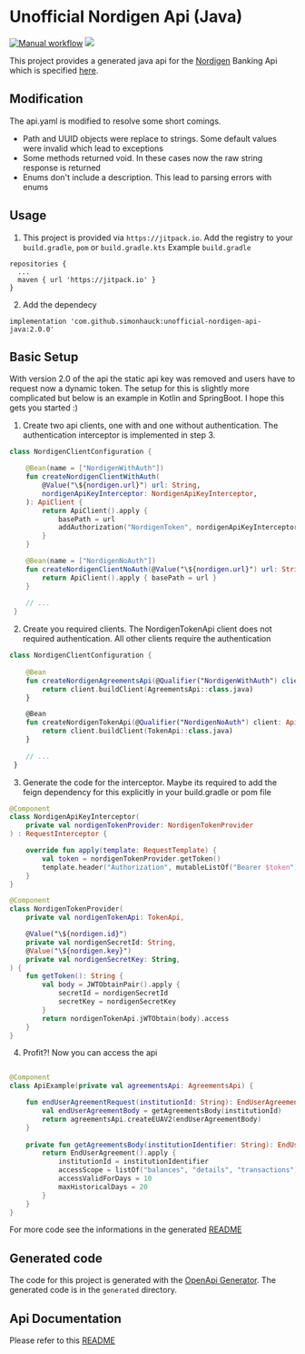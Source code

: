 # Unofficial Nordigen Api (Java)
[![Manual workflow](https://github.com/simonhauck/unofficial-nordigen-api-java/actions/workflows/manual.yml/badge.svg)](https://github.com/simonhauck/unofficial-nordigen-api-java/actions/workflows/manual.yml)
[![](https://jitpack.io/v/simonhauck/unofficial-nordigen-api-java.svg)](https://jitpack.io/#simonhauck/unofficial-nordigen-api-java)


This project provides a generated java api for
the [Nordigen](https://nordigen.com/en/account_information_documenation/api-documention/overview/) Banking Api which is
specified [here](https://ob.nordigen.com/api/swagger.json).

## Modification
The api.yaml is modified to resolve some short comings. 
- Path and UUID objects were replace to strings. Some default values were invalid which lead to exceptions
- Some methods returned void. In these cases now the raw string response is returned
- Enums don't include a description. This lead to parsing errors with enums


## Usage
1. This project is provided via `https://jitpack.io`. Add the registry to your `build.gradle`, `pom` or `build.gradle.kts`
Example `build.gradle`
````shell
repositories {
  ...
  maven { url 'https://jitpack.io' }
}
````
2. Add the dependecy
````shell
implementation 'com.github.simonhauck:unofficial-nordigen-api-java:2.0.0' 
````

## Basic Setup
With version 2.0 of the api the static api key was removed and users have to request now a dynamic token. The setup for this is slightly more complicated but below is an example in Kotlin and SpringBoot. I hope this gets you started :)

1. Create two api clients, one with and one without authentication. The authentication interceptor is implemented in step 3. 
````kotlin
class NordigenClientConfiguration {

    @Bean(name = ["NordigenWithAuth"])
    fun createNordigenClientWithAuth(
        @Value("\${nordigen.url}") url: String,
        nordigenApiKeyInterceptor: NordigenApiKeyInterceptor,
    ): ApiClient {
        return ApiClient().apply {
            basePath = url
            addAuthorization("NordigenToken", nordigenApiKeyInterceptor)
        }
    }

    @Bean(name = ["NordigenNoAuth"])
    fun createNordigenClientNoAuth(@Value("\${nordigen.url}") url: String): ApiClient {
        return ApiClient().apply { basePath = url }
    }
    
    // ...
 }
````

2. Create you required clients. The NordigenTokenApi client does not required authentication. All other clients require the authentication
````kotlin
class NordigenClientConfiguration {
    
    @Bean
    fun createNordigenAgreementsApi(@Qualifier("NordigenWithAuth") client: ApiClient): AgreementsApi {
        return client.buildClient(AgreementsApi::class.java)
    }

    @Bean
    fun createNordigenTokenApi(@Qualifier("NordigenNoAuth") client: ApiClient): TokenApi {
        return client.buildClient(TokenApi::class.java)
    }
    
    // ...
 }
````

3. Generate the code for the interceptor. Maybe its required to add the feign dependency for this explicitly in your build.gradle or pom file
````kotlin
@Component
class NordigenApiKeyInterceptor(
    private val nordigenTokenProvider: NordigenTokenProvider
) : RequestInterceptor {

    override fun apply(template: RequestTemplate) {
        val token = nordigenTokenProvider.getToken()
        template.header("Authorization", mutableListOf("Bearer $token"))
    }
}

@Component
class NordigenTokenProvider(
    private val nordigenTokenApi: TokenApi,

    @Value("\${nordigen.id}")
    private val nordigenSecretId: String,
    @Value("\${nordigen.key}")
    private val nordigenSecretKey: String,
) {
    fun getToken(): String {
        val body = JWTObtainPair().apply {
            secretId = nordigenSecretId
            secretKey = nordigenSecretKey
        }
        return nordigenTokenApi.jWTObtain(body).access
    }
}

````
4. Profit?! Now you can access the api
````kotlin

@Component
class ApiExample(private val agreementsApi: AgreementsApi) {

    fun endUserAgreementRequest(institutionId: String): EndUserAgreement {
        val endUserAgreementBody = getAgreementsBody(institutionId)
        return agreementsApi.createEUAV2(endUserAgreementBody)
    }
    
    private fun getAgreementsBody(institutionIdentifier: String): EndUserAgreement {
        return EndUserAgreement().apply {
            institutionId = institutionIdentifier
            accessScope = listOf("balances", "details", "transactions")
            accessValidForDays = 10
            maxHistoricalDays = 20
        }
    }
}

````

For more code see the informations in the generated [README](https://github.com/simonhauck/unofficial-nordigen-api-java/blob/master/generated/README.md)

## Generated code

The code for this project is generated with the [OpenApi Generator](https://github.com/OpenAPITools/openapi-generator).
The generated code is in the ``generated`` directory.

## Api Documentation

Please refer to
this [README](https://github.com/simonhauck/unofficial-nordigen-api-java/blob/master/generated/README.md)

